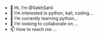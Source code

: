 - 👋 Hi, I’m @SekhSahil
- 👀 I’m interested in python, kali, coding...
- 🌱 I’m currently learning python...
- 💞️ I’m looking to collaborate on ...
- 📫 How to reach me ...

<!---
SekhSahil/SekhSahil is a ✨ special ✨ repository because its `README.md` (this file) appears on your GitHub profile.
You can click the Preview link to take a look at your changes.
--->
